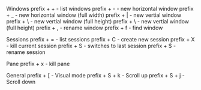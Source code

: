 Windows
    prefix + + - list windows
    prefix + - - new horizontal window
    prefix + _ - new horizontal window (full width)
    prefix + | - new vertial window
    prefix + \ - new vertial window (full height)
    prefix + \ - new vertial window (full height)
    prefix + , - rename window
    prefix + f - find window

Sessions
    prefix + = - list sessions
    prefix + C - create new session
    prefix + X - kill current session
    prefix + S - switches to last session
    prefix + $ - rename session

Pane
    prefix + x - kill pane

General
    prefix + [ - Visual mode
    prefix + S + k - Scroll up
    prefix + S + j - Scroll down
